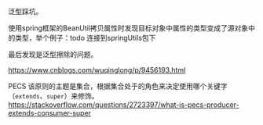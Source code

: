 泛型踩坑。

使用spring框架的BeanUtil拷贝属性时发现目标对象中属性的类型变成了源对象中的类型，举个例子：todo 连接到springUtils包下

最后发现是泛型擦除的问题。

https://www.cnblogs.com/wuqinglong/p/9456193.html

PECS
该原则的主题是集合，根据集合处于的角色来决定使用哪个关键字（`extends`、`super`）来修饰。
https://stackoverflow.com/questions/2723397/what-is-pecs-producer-extends-consumer-super